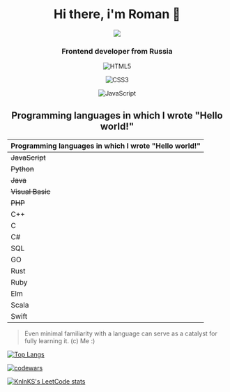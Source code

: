 <div align="center">
  <h1>  Hi there, i'm Roman 👋</h1>

[<img src="https://media4.giphy.com/media/zOvBKUUEERdNm/giphy.gif?cid=ecf05e47z6a7nsj4qk3gdesy8bz9rysh95e752g1jp7r87rq&amp;rid=giphy.gif&amp;ct=g">](https://media.giphy.com/media/zOvBKUUEERdNm/giphy.gif)
  
  <h3>Frontend developer from Russia</h3>

![HTML5](https://img.shields.io/badge/html5-%23E34F26.svg?style=for-the-badge&logo=html5&logoColor=white)

![CSS3](https://img.shields.io/badge/css3-%231572B6.svg?style=for-the-badge&logo=css3&logoColor=white)

![JavaScript](https://img.shields.io/badge/javascript-%23323330.svg?style=for-the-badge&logo=javascript&logoColor=%23F7DF1E)
</div>

<div align="center">
  <h2>Programming languages in which I wrote "Hello world!"</h2>
</div>

|Programming languages in which I wrote "Hello world!"|
|:-|
|~~JavaScript~~|
|~~Python~~|
|~~Java~~|
|~~Visual Basic~~|
|~~PHP~~|
|С++|
|С|
|С#|
|SQL|
|GO|
|Rust|
|Ruby|
|Elm|
|Scala|
|Swift|

>Even minimal familiarity with a language can serve as a catalyst for fully learning it. (c) Me :)

[![Top Langs](https://github-readme-stats.vercel.app/api/top-langs/?username=YoAsakura&hide_progress=true)](https://github.com/anuraghazra/github-readme-stats)

[![codewars](https://www.codewars.com/users/YoAsakura/badges/large)](https://www.codewars.com/users/YoAsakura) 

[![KnlnKS's LeetCode stats](https://leetcode-stats-six.vercel.app/api?username=YoAsakura=dark)](https://github.com/YoAsakura/leetcode-stats)

<!--
**YoAsakura/YoAsakura** is a ✨ _special_ ✨ repository because its `README.md` (this file) appears on your GitHub profile.

Here are some ideas to get you started:

- 🔭 I’m currently working on ...
- 🌱 I’m currently learning ...
- 👯 I’m looking to collaborate on ...
- 🤔 I’m looking for help with ...
- 💬 Ask me about ...
- 📫 How to reach me: ...
- 😄 Pronouns: ...
- ⚡ Fun fact: ...
-->
